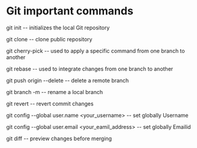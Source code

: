 # Git important commands
git init -- initializes the local Git repository

git clone <repo-url> -- clone public repository

git cherry-pick <commit-hask> -- used to apply a specific command from one branch to another

git rebase <branch-name> -- used to integrate changes from one branch to another

git push origin --delete <branch-name> -- delete a remote branch

git branch -m <old branch-name> <new branch-name> -- rename a local branch

git revert <commit-id> -- revert commit changes

git config --global user.name <your_username> -- set globally Username

git config --global user.email <your_eamil_address> -- set globally Emailid

git diff <source-branch> <target-branch> -- preview changes before merging
